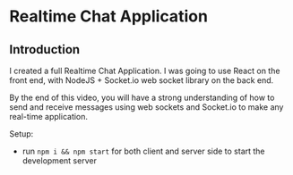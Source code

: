 # Realtime Chat Application

## Introduction
I created a full Realtime Chat Application. I was going to use React on the front end, with NodeJS + Socket.io web socket library on the back end. 

By the end of this video, you will have a strong understanding of how to send and receive messages using web sockets and Socket.io to make any real-time application.



Setup:
- run ```npm i && npm start``` for both client and server side to start the development server
